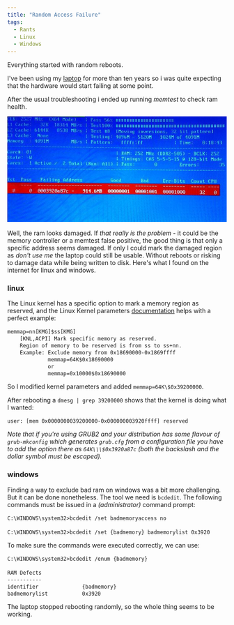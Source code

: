 ```yaml
---
title: "Random Access Failure"
tags:
  - Rants
  - Linux
  - Windows
---
```


Everything started with random reboots.

<!-- more -->

I've been using my [laptop](https://www.notebookcheck.net/Acer-Aspire-5930G.10263.0.html) for more than ten years so i was quite expecting that the hardware would start failing at some point.

After the usual troubleshooting i ended up running _memtest_ to check ram health.

![memtest result](/img/memtest86.jpg)

Well, the ram looks damaged. If _that really is the problem_ - it could be the memory controller or a memtest false positive, the good thing is that only a specific address seems damaged. If only I could mark the damaged region as _don't use me_ the laptop could still be usable. Without reboots or risking to damage data while being written to disk. Here's what I found on the internet for linux and windows.

### linux

The Linux kernel has a specific option to mark a memory region as reserved, and the Linux Kernel parameters [documentation](https://www.kernel.org/doc/Documentation/admin-guide/kernel-parameters.txt) helps with a perfect example:

    memmap=nn[KMG]$ss[KMG]
        [KNL,ACPI] Mark specific memory as reserved.
        Region of memory to be reserved is from ss to ss+nn.
        Example: Exclude memory from 0x18690000-0x1869ffff
                 memmap=64K$0x18690000
                 or
                 memmap=0x10000$0x18690000

So I modified kernel parameters and added `memmap=64K\$0x39200000`.

After rebooting a `dmesg | grep 39200000` shows that the kernel is doing what I wanted:

    user: [mem 0x0000000039200000-0x000000003920ffff] reserved


_Note that if you're using GRUB2 and your distribution has some flavour of `grub-mkconfig` which generates `grub.cfg` from a configuration file you have to add the option there as `64K\\\$0x3920a87c` (both the backslash and the dollar symbol must be escaped)._

### windows

Finding a way to exclude bad ram on windows was a bit more challenging. But it can be done nonetheless. The tool we need is `bcdedit`. The following commands must be issued in a _(administrator)_ command prompt:

    C:\WINDOWS\system32>bcdedit /set badmemoryaccess no

    C:\WINDOWS\system32>bcdedit /set {badmemory} badmemorylist 0x3920

To make sure the commands were executed correctly, we can use:

    C:\WINDOWS\system32>bcdedit /enum {badmemory}
    
    RAM Defects
    -----------
    identifier              {badmemory}
    badmemorylist           0x3920


The laptop stopped rebooting randomly, so the whole thing seems to be working.
